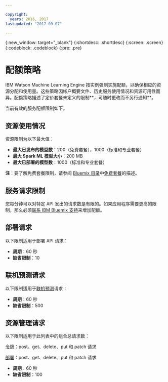 ```yaml
---

copyright:
  years: 2016, 2017
lastupdated: "2017-09-07"

---
```


{:new_window: target="_blank"}
{:shortdesc: .shortdesc}
{:screen: .screen}
{:codeblock: .codeblock}
{:pre: .pre}

# 配额策略

IBM Watson Machine Learning Engine 按实例强制实施配额，以确保相应的资源分配和使用量。这些策略因帐户概要文件、历史服务使用情况和资源可用性而异。配额策略描述了定价套餐未定义的限制**，可随时更改而不另行通知**。 

当前有效的服务配额限制如下。

## 资源使用情况

资源限制为以下最大值：

-  **最大已发布的模型数**：200（免费套餐），1000（标准和专业套餐）
-  **最大 Spark ML 模型大小**：200 MB
-  **最大已部署的模型数**：1000（标准和专业套餐）

**注**：要了解免费套餐限制，请参阅 [Bluemix 目录](https://console.bluemix.net/catalog/)中[免费套餐](https://console.bluemix.net/catalog/services/machine-learning)的描述。

## 服务请求限制

您每分钟可以对特定 API 发出的请求数是有限的。如果应用程序需要更高的限制，那么必须[联系 IBM Bluemix 支持](https://support.ng.bluemix.net/)来增加配额。

## 部署请求

以下限制适用于部署 API 请求：

-  **周期**：60 秒
-  **缺省限制**：10

## 联机预测请求

以下限制适用于[联机预测](pm_service_api_spark_building.html)请求：

-  **周期**：60 秒
-  **缺省限制**：500

## 资源管理请求

以下限制适用于此列表中的组合总请求数：

[令牌](https://watson-ml-api.mybluemix.net/#/Token)：post、get、delete、put 和 patch 请求

[部署](https://watson-ml-api.mybluemix.net/#/Deployments)：post、get、delete、put 和 patch 请求

-  **周期**：60 秒
-  **缺省限制**：100

